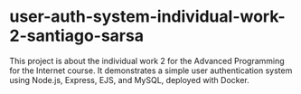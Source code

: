 # user-auth-system-individual-work-2-santiago-sarsa
This project is about the individual work 2 for the Advanced Programming for the Internet course. It demonstrates a simple user authentication system using Node.js, Express, EJS, and MySQL, deployed with Docker.
